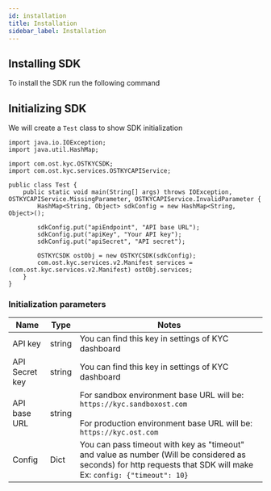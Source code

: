 ```yaml
---
id: installation
title: Installation
sidebar_label: Installation
---
```



## Installing SDK

To install the SDK run the following command <br>



## Initializing SDK
We will create a `Test` class to show SDK initialization

```
import java.io.IOException;
import java.util.HashMap;

import com.ost.kyc.OSTKYCSDK;
import com.ost.kyc.services.OSTKYCAPIService;

public class Test {
    public static void main(String[] args) throws IOException, OSTKYCAPIService.MissingParameter, OSTKYCAPIService.InvalidParameter {
        HashMap<String, Object> sdkConfig = new HashMap<String, Object>();
        
        sdkConfig.put("apiEndpoint", "API base URL");
        sdkConfig.put("apiKey", "Your API key");
        sdkConfig.put("apiSecret", "API secret"); 

        OSTKYCSDK ostObj = new OSTKYCSDK(sdkConfig);
        com.ost.kyc.services.v2.Manifest services = (com.ost.kyc.services.v2.Manifest) ostObj.services;
    }
}
```

### Initialization parameters

|   Name             |  Type  | Notes   |
|--------------------|--------|---------|
|   API key          |  string      | You can find this key in settings of KYC dashboard        |
|   API Secret key   |  string      | You can find this key in settings of KYC dashboard        |
|   API base URL     |  string      | For sandbox environment base URL will be: `https://kyc.sandboxost.com`     <br><br>   For production environment base URL will be: `https://kyc.ost.com`|
|   Config           |  Dict      |  You can pass timeout with key as "timeout" and value as number (Will be considered as seconds) for http requests that SDK will make Ex: `config: {"timeout": 10}`    |
